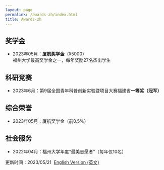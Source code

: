 ```yaml
---
layout: page
permalink: /awards-zh/index.html
title: Awards-zh
---
```


## 奖学金

- 2023年05月：**厦航奖学金**（¥5000）<br>福州大学最高奖学金之一，每年奖励27名杰出学生


## 科研竞赛

- 2023年6月：第9届全国青年科普创新实验暨项目大赛福建省**一等奖（冠军）**


## 综合荣誉

- 2023年05月：厦航奖学金（前0.5%）

## 社会服务

- 2022年04月：福州大学年度“最美志愿者”（每年仅10名）


更新时间：2023/05/21&nbsp;   [English Version (英文)](https://leexinhao.github.io/awards/)

